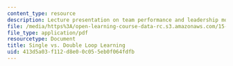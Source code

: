 ```yaml
---
content_type: resource
description: Lecture presentation on team performance and leadership models.
file: /media/https%3A/open-learning-course-data-rc.s3.amazonaws.com/15-316-building-and-leading-effective-teams-summer-2005/413d5a03f112d8e00c055eb0f064fdfb_sng_dob_loop_lrn.pdf
file_type: application/pdf
resourcetype: Document
title: Single vs. Double Loop Learning
uid: 413d5a03-f112-d8e0-0c05-5eb0f064fdfb
---
```

